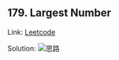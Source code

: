 ## 179. Largest Number


Link: [Leetcode](https://leetcode.com/problems/largest-number/)

Solution:
![思路](https://i.imgur.com/FDC6RQl.png)



